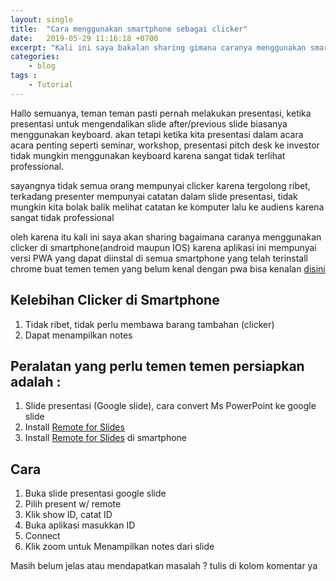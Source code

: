 ```yaml
---
layout: single
title:  "Cara menggunakan smartphone sebagai clicker"
date:   2019-05-29 11:16:18 +0700
excerpt: "Kali ini saya bakalan sharing gimana caranya menggunakan smartphone sebagai clicker"
categories:
    - blog
tags :
    - Tutorial
---
```


Hallo semuanya, 
teman teman pasti pernah melakukan presentasi, ketika presentasi untuk mengendalikan slide after/previous slide biasanya menggunakan keyboard.
akan tetapi ketika kita presentasi dalam acara acara penting seperti seminar, workshop, presentasi pitch desk ke investor tidak mungkin menggunakan keyboard karena sangat tidak terlihat professional.

sayangnya tidak semua orang mempunyai clicker karena tergolong ribet, terkadang presenter mempunyai catatan dalam slide presentasi, tidak mungkin kita bolak balik melihat catatan ke komputer lalu ke audiens karena sangat tidak professional

oleh karena itu kali ini saya akan sharing bagaimana caranya menggunakan clicker di smartphone(android maupun IOS)
karena aplikasi ini mempunyai versi PWA yang dapat diinstal di semua smartphone yang telah terinstall chrome
buat temen temen yang belum kenal dengan pwa bisa kenalan [disini](#) 

## Kelebihan Clicker di Smartphone
1. Tidak ribet, tidak perlu membawa barang tambahan (clicker)
1. Dapat menampilkan notes

## Peralatan yang perlu temen temen persiapkan adalah :
1. Slide presentasi (Google slide), cara convert Ms PowerPoint ke google slide
1. Install [Remote for Slides](https://chrome.google.com/webstore/detail/remote-for-slides/pojijacppbhikhkmegdoechbfiiibppi)
1. Install [Remote for Slides](https://play.google.com/store/apps/details?id=xyz.limhenry.slides.lite) di smartphone

## Cara
1. Buka slide presentasi google slide
1. Pilih present w/ remote
1. Klik show ID, catat ID
1. Buka aplikasi masukkan ID
1. Connect
1. Klik zoom untuk Menampilkan notes dari slide

Masih belum jelas atau mendapatkan masalah ? tulis di kolom komentar ya